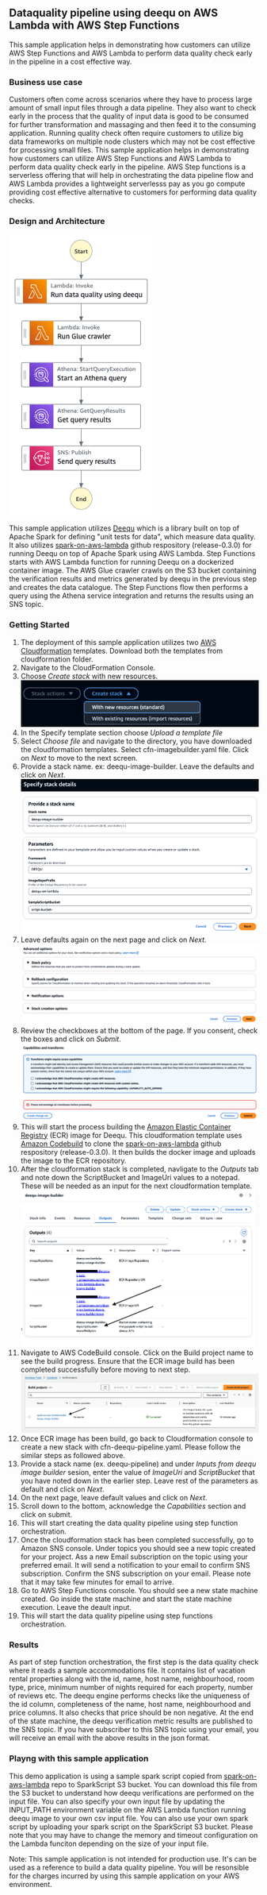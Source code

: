 ## Dataquality pipeline using deequ on AWS Lambda with AWS Step Functions
This sample application helps in demonstrating how customers can utilize AWS Step Functions and AWS Lambda to perform data quality check early in the pipeline in a cost effective way.

### Business use case
Customers often come across scenarios where they have to process large amount of small input files through a data pipeline. They also want to check early in the process that the quality of input data is good to be consumed for further transformation and massaging and then feed it to the consuming application. Running quality check often require customers to utilize big data frameworks on multiple node clusters which may not be cost effective for processing small files. This sample application helps in demonstrating how customers can utilize AWS Step Functions and AWS Lambda to perform data quality check early in the pipeline. AWS Step functions is a serverless offering that will help in orchestrating the data pipeline flow and AWS Lambda provides a lightweight serverlesss pay as you go compute providing cost effective alternative to customers for performing data quality checks. 

### Design and Architecture
![Overview](./.images/stepfunctions_graph.png "Overview")

This sample application utilizes [Deequ](https://github.com/awslabs/deequ) which is a library built on top of Apache Spark for defining "unit tests for data", which measure data quality. It also utilizes [spark-on-aws-lambda](https://github.com/aws-samples/spark-on-aws-lambda/tree/release-0.3.0) github respository (release-0.3.0) for running Deequ on top of Apache Spark using AWS Lambda.
Step Functions starts with AWS Lambda function for running Deequ on a dockerized container image. The AWS Glue crawler crawls on the S3 bucket containing the verification results and metrics generated by deequ in the previous step and creates the data catalogue. The Step Functions flow then performs a query using the Athena service integration and returns the results using an SNS topic. 

### Getting Started
1. The deployment of this sample application utilizes two [AWS Cloudformation](https://aws.amazon.com/cloudformation/) templates. Download both the  templates from cloudformation folder. 
1. Navigate to the CloudFormation Console. 
1. Choose *Create stack* with new resources. 
![Create stack](./.images/cfn-1.png)
1. In the Specify template section choose *Upload a template file* 
1. Select *Choose file* and navigate to the directory, you have downloaded the cloudformation templates. Select cfn-imagebuilder.yaml file. Click on *Next* to move to the next screen.
1. Provide a stack name. ex: deequ-image-builder. Leave the defaults and click on *Next*.
![Cloudformation Stack Details](./.images/cf-2.png)
1. Leave defaults again on the next page and click on *Next*.
![Cloudformation Advanced Options](./.images/cfn-3.png)
1. Review the checkboxes at the bottom of the page. If you consent, check the boxes and click on *Submit*.
![Cloudformaiton Submit](./.images/cf-4.png)
1. This will start the process building the [Amazon Elastic Container Registry](https://aws.amazon.com/ecr/) (ECR) image for Deequ. This cloudformation template uses [Amazon Codebuild](https://aws.amazon.com/codebuild/) to clone the [spark-on-aws-lambda](https://github.com/aws-samples/spark-on-aws-lambda/tree/release-0.3.0) github respository (release-0.3.0). It then builds the docker image and uploads the image to the ECR repository. 
1. After the cloudformation stack is completed, navligate to the *Outputs* tab and note down the ScriptBucket and ImageUri values to a notepad. These will be needed as an input for the next cloudformation template. 
![Cloudformation Output](./.images/cf-output.png)
1. Navigate to AWS CodeBuild console. Click on the Build project name to see the build progress. Ensure that the ECR image build has been completed successfully before moving to next step.
![Code Build](./.images/codebuild-progress.png)
1. Once ECR image has been build, go back to Cloudformation console to create a new stack with cfn-deequ-pipeline.yaml. Please follow the similar steps as followed above.
1. Provide a stack name (ex. deequ-pipeline) and under *Inputs from deequ image builder* sesion, enter the value of *ImageUri* and *ScriptBucket* that you have noted down in the earlier step. Leave rest of the parameters as default and click on *Next*.
1. On the next page, leave default values and click on *Next*.
1. Scroll down to the bottom, acknowledge the *Capabilities* section and click on submit.
1. This will start creating the data quality pipeline using step function orchestration. 
1. Once the cloudformation stack has been completed successfully, go to Amazon SNS console. Under topics you should see a new topic created for your project. Ass a new Email subscription on the topic using your preferred email. It will send a notification to your email to confirm SNS subscription. Confirm the SNS subscription on your email. Please note that it may take few minutes for email to arrive.
1. Go to AWS Step Functions console. You should see a new state machine created. Go inside the state machine and start the state machine execution. Leave the deault input. 
1. This will start the data quality pipeline using step functions orchestration. 

### Results
As part of step function orchestration, the first step is the data quality check where it reads a sample accommodations file. It contains list of vacation rental properties along with the id, name, host name, neighbourhood, room type, price, minimum number of nights required for each property, number of reviews etc. The deequ engine performs checks like the uniqueness of the id column, completeness of the name, host name, neighbourhood and price columns. It also checks that price should be non negative. At the end of the state machine, the deequ verification metric results are published to the SNS topic. If you have subscriber to this SNS topic using your email, you will receive an email with the above results in the json format.

### Playng with this sample application
This demo application is using a sample spark script copied from [spark-on-aws-lambda](https://github.com/aws-samples/spark-on-aws-lambda/tree/release-0.3.0/spark-scripts) repo to SparkScript S3 bucket. You can download this file from the S3 bucket to understand how deequ verifications are performed on the input file. You can also specify your own input file by updating the INPUT_PATH environment variable on the AWS Lambda function running deequ image to your own csv input file. You can also use your own spark script by uploading your spark script on the SparkScript S3 bucket. Please note that you may have to change the memory and timeout configuration on the Lambda funciton depending on the size of your input file.

Note: This sample application is not intended for production use. It's can be used as a reference to build a data quality pipeline. You will be resonsible for the charges incurred by using this sample application on your AWS environment.





